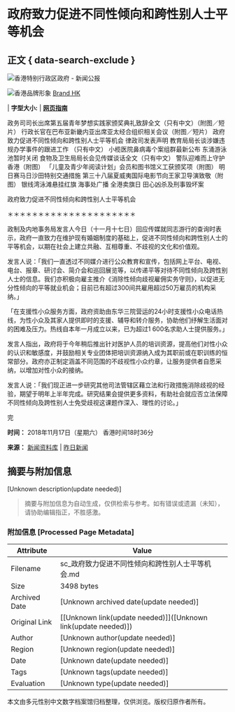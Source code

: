 # 政府致力促进不同性倾向和跨性别人士平等机会

## 正文 { data-search-exclude }


![香港特别行政区政府 - 新闻公报](http://www.info.gov.hk/gia/images/header_pressreleases_sc_x2.png)

![香港品牌形象](https://www.info.gov.hk/gia/images/header_HK_logo_tc_x2.png) [Brand HK](http://www.brandhk.gov.hk/)

| **字型大小:** | [**网页指南**](http://www.gov.hk/sc/about/sitemap.htm)

政务司司长出席第五届青年梦想实践家颁奖典礼致辞全文（只有中文）（附图／短片） 行政长官在巴布亚新畿内亚出席亚太经合组织相关会议（附图／短片） 政府致力促进不同性倾向和跨性别人士平等机会 律政司发表声明 教育局局长谈涉嫌违规办学事件的跟进工作 （只有中文） 小榄医院鼻病毒个案组群最新公布 东涌游泳池暂时关闭 食物及卫生局局长会见传媒谈话全文（只有中文） 警队迎难而上守护香港（附图） 「儿童及青少年阅读计划」会员和图书馆义工获颁奖项（附图） 明日赛马日沙田特别交通措施 第三十八届夏威夷国际电影节向王家卫导演致敬（附图） 银线湾泳滩悬挂红旗 海事处广播 全港卖旗日 田心凶杀及刑事毁坏案

政府致力促进不同性倾向和跨性别人士平等机会

＊＊＊＊＊＊＊＊＊＊＊＊＊＊＊＊＊＊＊＊＊

政制及内地事务局发言人今日（十一月十七日）回应传媒就同志游行的查询时表示，政府一直致力在维护现有婚姻制度的基础上，促进不同性倾向和跨性别人士的平等机会，以期在社会上建立共融、互相尊重、不歧视的文化和价值观。 

发言人说：「我们一直透过不同媒介进行公众教育和宣传，包括网上平台、电视、电台、报章、研讨会、简介会和巡回展览等，以传递平等对待不同性倾向及跨性别人士的信息。我们亦积极向雇主推介《消除性倾向歧视雇佣实务守则》，以促进无分性倾向的平等就业机会；目前已有超过300间共雇用超过50万雇员的机构采纳。」 

「在支援性小众服务方面，政府资助由东华三院营运的24小时支援性小众电话热线，为性小众及其家人提供即时的支援、辅导和转介服务，协助他们纾解生活面对的困难及压力。热线自本年一月成立以来，已为超过1 600名求助人士提供服务。」 

发言人指出，政府将于今年稍后推出针对医护人员的培训资源，提高他们对性小众的认识和敏感度，并鼓励相关专业团体把培训资源纳入成为其职前或在职训练的恒常部分。政府亦正制定涵盖不同范围的不歧视性小众约章，让服务提供者自愿采纳，以增加对性小众的接纳。 

发言人说：「我们现正进一步研究其他司法管辖区藉立法和行政措施消除歧视的经验，期望于明年上半年完成。研究结果会提供更多资料，有助社会就应否立法保障不同性倾向及跨性别人士免受歧视这课题作深入、理性的讨论。」

完

**时间：** 2018年11月17日（星期六） 香港时间18时36分

**来源：** [新闻资料库](https://sc.isd.gov.hk/TuniS/www.info.gov.hk/gia/ISD_public_Calendar_tc.html) | [昨日新闻](https://sc.isd.gov.hk/TuniS/www.info.gov.hk/gia/general/201811/16c.htm) 
<!-- tcd_original_link https://sc.isd.gov.hk/TuniS/www.info.gov.hk/gia/general/201811/17/P2018111700773.htm?fontSize=1 -->


## 摘要与附加信息

<!-- tcd_abstract -->
[Unknown description(update needed)]
<!-- tcd_abstract_end -->

> 摘要与附加信息为自动生成，仅供检索与参考。如有错误或遗漏（未知），请协助编辑指正，不胜感激。

### 附加信息 [Processed Page Metadata]

| Attribute       | Value                                  |
|-----------------|----------------------------------------|
| Filename        | sc_政府致力促进不同性倾向和跨性别人士平等机会.md                             |
| Size            | 3498 bytes                           |
| Archived Date   | [Unknown archived date(update needed)]                             |
| Original Link   | [[Unknown link(update needed)]]([Unknown link(update needed)])                       |
| Author          | [Unknown author(update needed)]                               |
| Region          | [Unknown region(update needed)]                               |
| Date            | [Unknown date(update needed)]                                 |
| Tags            | [Unknown tags(update needed)]                                 |
| Evaluation            | [Unknown type(update needed)]                                 |
<!-- tcd_table_end -->

本文由多元性别中文数字档案馆归档整理，仅供浏览。版权归原作者所有。
